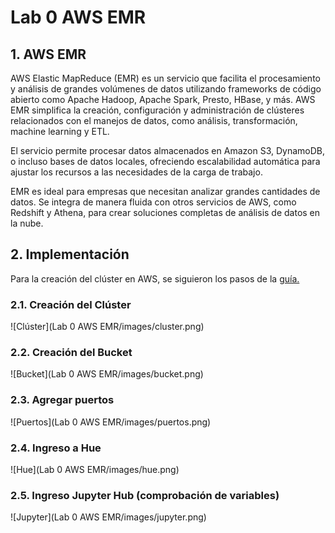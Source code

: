 # Lab 0 AWS EMR

## 1. AWS EMR
AWS Elastic MapReduce (EMR) es un servicio que facilita el procesamiento y análisis de grandes volúmenes de datos utilizando frameworks de código abierto como Apache Hadoop, Apache Spark, Presto, HBase, y más. AWS EMR simplifica la creación, configuración y administración de clústeres relacionados con el manejos de datos, como análisis, transformación, machine learning y ETL.

El servicio permite procesar datos almacenados en Amazon S3, DynamoDB, o incluso bases de datos locales, ofreciendo escalabilidad automática para ajustar los recursos a las necesidades de la carga de trabajo.

EMR es ideal para empresas que necesitan analizar grandes cantidades de datos. Se integra de manera fluida con otros servicios de AWS, como Redshift y Athena, para crear soluciones completas de análisis de datos en la nube.

## 2. Implementación

Para la creación del clúster en AWS, se siguieron los pasos de la [guía.](https://github.com/st0263eafit/st0263-242/tree/main/bigdata/00-lab-aws-emr)

### 2.1. Creación del Clúster
![Clúster](Lab 0 AWS EMR/images/cluster.png)

### 2.2. Creación del Bucket
![Bucket](Lab 0 AWS EMR/images/bucket.png)

### 2.3. Agregar puertos
![Puertos](Lab 0 AWS EMR/images/puertos.png)

### 2.4. Ingreso a Hue
![Hue](Lab 0 AWS EMR/images/hue.png)

### 2.5. Ingreso Jupyter Hub (comprobación de variables)
![Jupyter](Lab 0 AWS EMR/images/jupyter.png)
